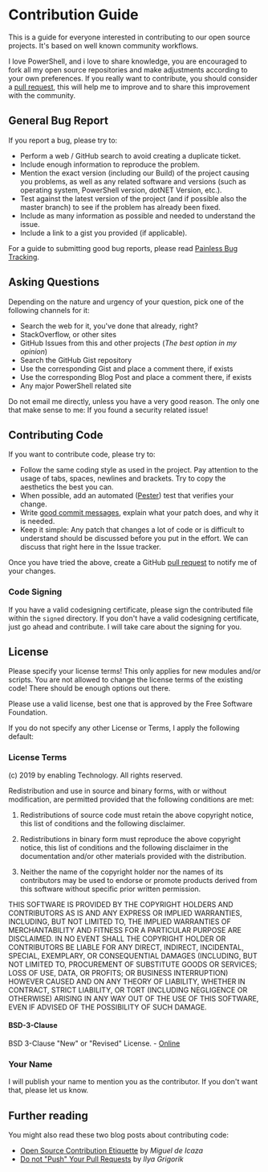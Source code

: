 # Contribution Guide

This is a guide for everyone interested in contributing to our open source projects. It's based on well known community workflows.

I love PowerShell, and i love to share knowledge, you are encouraged to fork all my open source repositories and make adjustments according to your own preferences. If you really want to contribute, you should consider a [pull request](https://github.com/Enatec/UniFiTooling/pulls), this will help me to improve and to share this improvement with the community.

## General Bug Report

If you report a bug, please try to:

* Perform a web / GitHub search to avoid creating a duplicate ticket.
* Include enough information to reproduce the problem.
* Mention the exact version (including our Build) of the project causing you problems, as well as any related software and versions (such as operating system, PowerShell version, dotNET Version, etc.).
* Test against the latest version of the project (and if possible also the master branch) to see if the problem has already been fixed.
* Include as many information as possible and needed to understand the issue.
* Include a link to a gist you provided (if applicable).

For a guide to submitting good bug reports, please read [Painless Bug Tracking](http://www.joelonsoftware.com/articles/fog0000000029.html).

## Asking Questions

Depending on the nature and urgency of your question, pick one of the following channels for it:

* Search the web for it, you've done that already, right?
* StackOverflow, or other sites
* GitHub Issues from this and other projects (*The best option in my opinion*)
* Search the GitHub Gist repository
* Use the corresponding Gist and place a comment there, if exists
* Use the corresponding Blog Post and place a comment there, if exists
* Any major PowerShell related site

Do not email me directly, unless you have a very good reason. The only one that make sense to me: If you found a security related issue!

## Contributing Code

If you want to contribute code, please try to:

* Follow the same coding style as used in the project. Pay attention to the usage of tabs, spaces, newlines and brackets. Try to copy the aesthetics the best you can.
* When possible, add an automated ([Pester](https://github.com/pester/Pester)) test that verifies your change.
* Write [good commit messages](http://tbaggery.com/2008/04/19/a-note-about-git-commit-messages.html), explain what your patch does, and why it is needed.
* Keep it simple: Any patch that changes a lot of code or is difficult to understand should be discussed before you put in the effort. We can discuss that right here in the Issue tracker.

Once you have tried the above, create a GitHub [pull request](https://github.com/Enatec/UniFiTooling/pulls) to notify me of your changes.

### Code Signing

If you have a valid codesigning certificate, please sign the contributed file within the `signed` directory.
If you don't have a valid codesigning certificate, just go ahead and contribute. I will take care about the signing for you.

## License

Please specify your license terms! This only applies for new modules and/or scripts. You are not allowed to change the license terms of the existing code! There should be enough options out there.

Please use a valid license, best one that is approved by the Free Software Foundation.

If you do not specify any other License  or Terms, I apply the following default:

### License Terms

(c) 2019 by enabling Technology. All rights reserved.

Redistribution and use in source and binary forms, with or without modification, are permitted provided that the following conditions are met:

1. Redistributions of source code must retain the above copyright notice, this list of conditions and the following disclaimer.

2. Redistributions in binary form must reproduce the above copyright notice, this list of conditions and the following disclaimer in the documentation and/or other materials provided with the distribution.

3. Neither the name of the copyright holder nor the names of its contributors may be used to endorse or promote products derived from this software without specific prior written permission.

THIS SOFTWARE IS PROVIDED BY THE COPYRIGHT HOLDERS AND CONTRIBUTORS AS IS AND ANY EXPRESS OR IMPLIED WARRANTIES, INCLUDING, BUT NOT LIMITED TO, THE IMPLIED WARRANTIES OF MERCHANTABILITY AND FITNESS FOR A PARTICULAR PURPOSE ARE DISCLAIMED. IN NO EVENT SHALL THE COPYRIGHT HOLDER OR CONTRIBUTORS BE LIABLE FOR ANY DIRECT, INDIRECT, INCIDENTAL, SPECIAL, EXEMPLARY, OR CONSEQUENTIAL DAMAGES (INCLUDING, BUT NOT LIMITED TO, PROCUREMENT OF SUBSTITUTE GOODS OR SERVICES; LOSS OF USE, DATA, OR PROFITS; OR BUSINESS INTERRUPTION) HOWEVER CAUSED AND ON ANY THEORY OF LIABILITY, WHETHER IN CONTRACT, STRICT LIABILITY, OR TORT (INCLUDING NEGLIGENCE OR OTHERWISE) ARISING IN ANY WAY OUT OF THE USE OF THIS SOFTWARE, EVEN IF ADVISED OF THE POSSIBILITY OF SUCH DAMAGE.

#### BSD-3-Clause

BSD 3-Clause "New" or "Revised" License. - [Online](https://github.com/Enatec/UniFiTooling/wiki/License)

### Your Name

I will publish your name to mention you as the contributor. If you don't want that, please let us know.

## Further reading

You might also read these two blog posts about contributing code:

* [Open Source Contribution Etiquette](http://tirania.org/blog/archive/2010/Dec-31.html) by *Miguel de Icaza*
* [Do not "Push" Your Pull Requests](https://www.igvita.com/2011/12/19/dont-push-your-pull-requests/) by *Ilya Grigorik*
